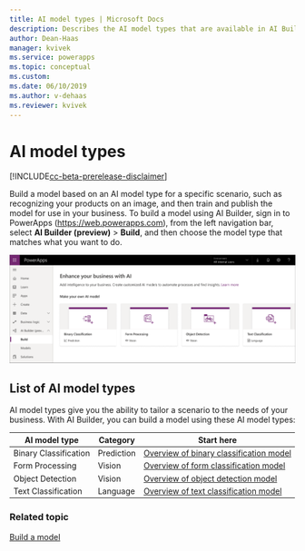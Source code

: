 ```yaml
---
title: AI model types | Microsoft Docs
description: Describes the AI model types that are available in AI Builder.
author: Dean-Haas
manager: kvivek
ms.service: powerapps
ms.topic: conceptual
ms.custom: 
ms.date: 06/10/2019
ms.author: v-dehaas
ms.reviewer: kvivek
---
```


# AI model types

[!INCLUDE[cc-beta-prerelease-disclaimer](./includes/cc-beta-prerelease-disclaimer.md)]

Build a model based on an AI model type for a specific scenario, such as recognizing your products on an image, and then train and publish the model for use in your business. 
To build a model using AI Builder, sign in to PowerApps (<https://web.powerapps.com>), from the left navigation bar, select **AI Builder (preview)** > **Build**, and then choose the model type that matches what you want to do.

![AI Builder home page](media/ai-builder-home.png "AI Builder home page")

## List of AI model types 

AI model types give you the ability to tailor a scenario to the needs of your business. With AI Builder, you can build a model using these AI model types:  

| AI model type  | Category  | Start here
|---|---|---|
| Binary Classification   | Prediction  | [Overview of binary classification model](binary-classification-overview.md)
| Form Processing  | Vision   | [Overview of form classification model](form-processing-model-overview.md)
| Object Detection  | Vision   | [Overview of object detection model](object-detection-overview.md)
| Text Classification  |Language   | [Overview of text classification model](text-classification-overview.md)

### Related topic

[Build a model](build-model.md)
